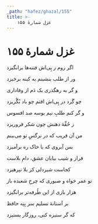 ```yaml
---
_path: "hafez/ghazal/155"
title: >-
    غزل شمارهٔ ۱۵۵
---
```

# غزل شمارهٔ ۱۵۵

<div class="b" id="bn1"><div class="m1"><p>اگر روم ز پِی‌اش فتنه‌ها برانگیزد</p></div>
<div class="m2"><p>ور از طلب بنشینم به کینه برخیزد</p></div></div>
<div class="b" id="bn2"><div class="m1"><p>و گر به رهگذری یک دَم از وفاداری</p></div>
<div class="m2"><p>چو گَرد در پِی‌اش افتم چو باد بُگْریزد</p></div></div>
<div class="b" id="bn3"><div class="m1"><p>و گر کنم طلبِ نیم بوسه صد افسوس</p></div>
<div class="m2"><p>ز حُقِّهٔ دهنش چون شکر فروریزد</p></div></div>
<div class="b" id="bn4"><div class="m1"><p>من آن فریب که در نرگسِ تو می‌بینم</p></div>
<div class="m2"><p>بس آبروی که با خاک ره برآمیزد</p></div></div>
<div class="b" id="bn5"><div class="m1"><p>فراز و شیب بیابان عشق، دامِ بلاست</p></div>
<div class="m2"><p>کجاست شیردلی کز بلا نپرهیزد</p></div></div>
<div class="b" id="bn6"><div class="m1"><p>تو عمر خواه و صبوری که چرخِ شعبده باز</p></div>
<div class="m2"><p>هزار بازی از این طُرفه‌تر برانگیزد</p></div></div>
<div class="b" id="bn7"><div class="m1"><p>بر آستانهٔ تسلیم سر بِنِه حافظ</p></div>
<div class="m2"><p>که گر ستیزه کنی، روزگار بستیزد</p></div></div>
